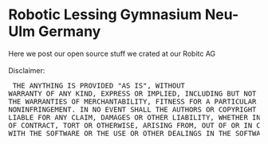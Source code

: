 # Robotic Lessing Gymnasium Neu-Ulm Germany
Here we post our open source stuff we crated at our Robitc AG
<br> 
<br>
Disclaimer: 
<br> <pre>
THE ANYTHING IS PROVIDED "AS IS", WITHOUT WARRANTY OF ANY KIND, EXPRESS OR
IMPLIED, INCLUDING BUT NOT LIMITED TO THE WARRANTIES OF MERCHANTABILITY,
FITNESS FOR A PARTICULAR PURPOSE AND NONINFRINGEMENT. IN NO EVENT SHALL THE
AUTHORS OR COPYRIGHT HOLDERS BE LIABLE FOR ANY CLAIM, DAMAGES OR OTHER
LIABILITY, WHETHER IN AN ACTION OF CONTRACT, TORT OR OTHERWISE, ARISING FROM,
OUT OF OR IN CONNECTION WITH THE SOFTWARE OR THE USE OR OTHER DEALINGS IN THE
SOFTWARE.
